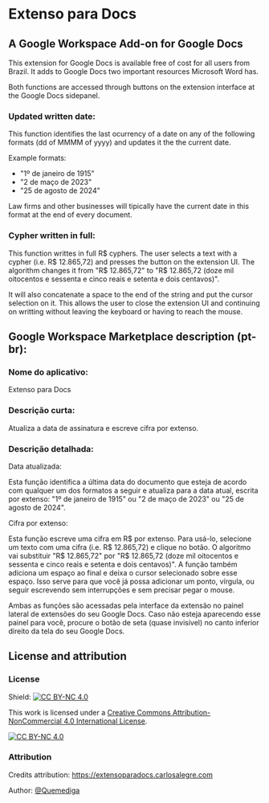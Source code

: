 # Extenso para Docs
## A Google Workspace Add-on for Google Docs
This extension for Google Docs is available free of cost for all users from Brazil. It adds to Google Docs two important resources Microsoft Word has.

Both functions are accessed through buttons on the extension interface at the Google Docs sidepanel.

### Updated written date:
This function identifies the last ocurrency of a date on any of the following formats (dd of MMMM of yyyy) and updates it the the current date.

Example formats:
- "1º de janeiro de 1915"
- "2 de maço de 2023"
- "25 de agosto de 2024"

Law firms and other businesses will tipically have the current date in this format at the end of every document.

### Cypher written in full:
This function writtes in full R$ cyphers. The user selects a text with a cypher (i.e. R$ 12.865,72) and presses the button on the extension UI. The algorithm changes it from "R$ 12.865,72" to "R$ 12.865,72 (doze mil oitocentos e sessenta e cinco reais e setenta e dois centavos)".

It will also concatenate a space to the end of the string and put the cursor selection on it. This allows the user to close the extension UI and continuing on writting without leaving the keyboard or having to reach the mouse.

## Google Workspace Marketplace description (pt-br):
### Nome do aplicativo:
Extenso para Docs

### Descrição curta:
Atualiza a data de assinatura e escreve cifra por extenso.

### Descrição detalhada:
Data atualizada:

Esta função identifica a última data do documento que esteja de acordo com qualquer um dos formatos a seguir e atualiza para a data atual, escrita por extenso: "1º de janeiro de 1915" ou "2 de maço de 2023" ou "25 de agosto de 2024".

Cifra por extenso: 

Esta função escreve uma cifra em R$ por extenso. Para usá-lo, selecione um texto com uma cifra (i.e. R$ 12.865,72) e clique no botão. O algoritmo vai substituir "R$ 12.865,72" por "R$ 12.865,72 (doze mil oitocentos e sessenta e cinco reais e setenta e dois centavos)". A função também adiciona um espaço ao final e deixa o cursor selecionado sobre esse espaço. Isso serve para que você já possa adicionar um ponto, vírgula, ou seguir escrevendo sem interrupções e sem precisar pegar o mouse.

Ambas as funções são acessadas pela interface da extensão no painel lateral de extensões do seu Google Docs. Caso não esteja aparecendo esse painel para você, procure o botão de seta (quase invisível) no canto inferior direito da tela do seu Google Docs.

## License and attribution
### License
Shield: [![CC BY-NC 4.0][cc-by-nc-shield]][cc-by-nc]

This work is licensed under a
[Creative Commons Attribution-NonCommercial 4.0 International License][cc-by-nc].

[![CC BY-NC 4.0][cc-by-nc-image]][cc-by-nc]

[cc-by-nc]: https://creativecommons.org/licenses/by-nc/4.0/
[cc-by-nc-image]: https://licensebuttons.net/l/by-nc/4.0/88x31.png
[cc-by-nc-shield]: https://img.shields.io/badge/License-CC%20BY--NC%204.0-lightgrey.svg

### Attribution
Credits attribution: https://extensoparadocs.carlosalegre.com

Author: [@Quemediga](https://github.com/Quemediga)